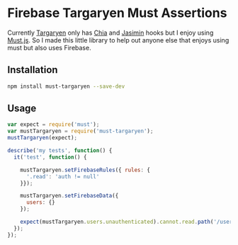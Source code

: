 # Firebase Targaryen Must Assertions

Currently [Targaryen](https://github.com/goldibex/targaryen) only has
[Chia](http://chaijs.com/) and [Jasimin](http://jasmine.github.io/) hooks but
I enjoy using [Must.js](https://github.com/moll/js-must). So I made this little
library to help out anyone else that enjoys using must but also uses Firebase.

## Installation

```bash
npm install must-targaryen --save-dev
```

## Usage

```javascript
var expect = require('must');
var mustTargaryen = require('must-targaryen');
mustTargaryen(expect);

describe('my tests', function() {
  it('test', function() {

    mustTargaryen.setFirebaseRules({ rules: {
      '.read': 'auth != null'
    }});

    mustTargaryen.setFirebaseData({
      users: {}
    });

    expect(mustTargaryen.users.unauthenticated).cannot.read.path('/users');
  });
});
```
